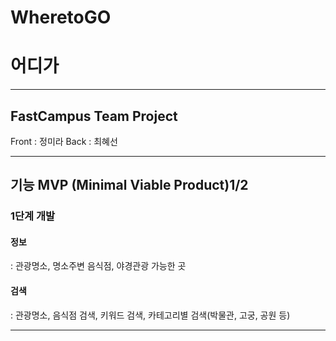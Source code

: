 # WheretoGO
# 어디가

---

## FastCampus Team Project
Front : 정미라
Back : 최혜선

---

## 기능 MVP (Minimal Viable Product)1/2
### 1단계 개발
#### 정보 
: 관광명소, 명소주변 음식점, 야경관광 가능한 곳 

#### 검색
: 관광명소, 음식점 검색, 키워드 검색, 카테고리별 검색(박물관, 고궁, 공원 등)

---

